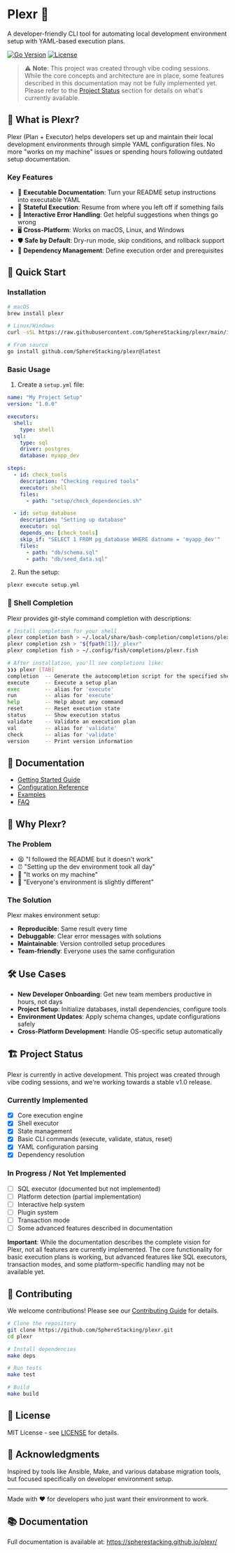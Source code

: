 # Plexr 🚀

A developer-friendly CLI tool for automating local development environment setup with YAML-based execution plans.

[![Go Version](https://img.shields.io/badge/Go-1.21+-00ADD8?style=flat&logo=go)](https://go.dev/)
[![License](https://img.shields.io/badge/License-MIT-blue.svg)](LICENSE)

> ⚠️ **Note**: This project was created through vibe coding sessions. While the core concepts and architecture are in place, some features described in this documentation may not be fully implemented yet. Please refer to the [Project Status](#-project-status) section for details on what's currently available.

## 🎯 What is Plexr?

Plexr (Plan + Executor) helps developers set up and maintain their local development environments through simple YAML configuration files. No more "works on my machine" issues or spending hours following outdated setup documentation.

### Key Features

- 📝 **Executable Documentation**: Turn your README setup instructions into executable YAML
- 🔄 **Stateful Execution**: Resume from where you left off if something fails
- 💬 **Interactive Error Handling**: Get helpful suggestions when things go wrong
- 🖥️ **Cross-Platform**: Works on macOS, Linux, and Windows
- 🛡️ **Safe by Default**: Dry-run mode, skip conditions, and rollback support
- 🚦 **Dependency Management**: Define execution order and prerequisites

## 🚀 Quick Start

### Installation

```bash
# macOS
brew install plexr

# Linux/Windows
curl -sSL https://raw.githubusercontent.com/SphereStacking/plexr/main/install.sh | bash

# From source
go install github.com/SphereStacking/plexr@latest
```

### Basic Usage

1. Create a `setup.yml` file:

```yaml
name: "My Project Setup"
version: "1.0.0"

executors:
  shell:
    type: shell
  sql:
    type: sql
    driver: postgres
    database: myapp_dev

steps:
  - id: check_tools
    description: "Checking required tools"
    executor: shell
    files:
      - path: "setup/check_dependencies.sh"

  - id: setup_database
    description: "Setting up database"
    executor: sql
    depends_on: [check_tools]
    skip_if: "SELECT 1 FROM pg_database WHERE datname = 'myapp_dev'"
    files:
      - path: "db/schema.sql"
      - path: "db/seed_data.sql"
```

2. Run the setup:

```bash
plexr execute setup.yml
```

### 🚀 Shell Completion

Plexr provides git-style command completion with descriptions:

```bash
# Install completion for your shell
plexr completion bash > ~/.local/share/bash-completion/completions/plexr  # Bash
plexr completion zsh > "${fpath[1]}/_plexr"                              # Zsh
plexr completion fish > ~/.config/fish/completions/plexr.fish            # Fish

# After installation, you'll see completions like:
❯❯❯ plexr [TAB]
completion  -- Generate the autocompletion script for the specified shell
execute     -- Execute a setup plan
exec        -- alias for 'execute'
run         -- alias for 'execute'
help        -- Help about any command
reset       -- Reset execution state
status      -- Show execution status
validate    -- Validate an execution plan
val         -- alias for 'validate'
check       -- alias for 'validate'
version     -- Print version information
```

## 📖 Documentation

- [Getting Started Guide](docs/getting-started.md)
- [Configuration Reference](docs/configuration.md)
- [Examples](examples/)
- [FAQ](docs/faq.md)

## 🤝 Why Plexr?

### The Problem

- 😫 "I followed the README but it doesn't work"
- ⏰ "Setting up the dev environment took all day"
- 🤷 "It works on my machine"
- 🔧 "Everyone's environment is slightly different"

### The Solution

Plexr makes environment setup:
- **Reproducible**: Same result every time
- **Debuggable**: Clear error messages with solutions
- **Maintainable**: Version controlled setup procedures
- **Team-friendly**: Everyone uses the same configuration

## 🛠️ Use Cases

- **New Developer Onboarding**: Get new team members productive in hours, not days
- **Project Setup**: Initialize databases, install dependencies, configure tools
- **Environment Updates**: Apply schema changes, update configurations safely
- **Cross-Platform Development**: Handle OS-specific setup automatically

## 🏗️ Project Status

Plexr is currently in active development. This project was created through vibe coding sessions, and we're working towards a stable v1.0 release.

### Currently Implemented
- [x] Core execution engine
- [x] Shell executor
- [x] State management
- [x] Basic CLI commands (execute, validate, status, reset)
- [x] YAML configuration parsing
- [x] Dependency resolution

### In Progress / Not Yet Implemented
- [ ] SQL executor (documented but not implemented)
- [ ] Platform detection (partial implementation)
- [ ] Interactive help system
- [ ] Plugin system
- [ ] Transaction mode
- [ ] Some advanced features described in documentation

**Important**: While the documentation describes the complete vision for Plexr, not all features are currently implemented. The core functionality for basic execution plans is working, but advanced features like SQL executors, transaction modes, and some platform-specific handling may not be available yet.

## 🤝 Contributing

We welcome contributions! Please see our [Contributing Guide](CONTRIBUTING.md) for details.

```bash
# Clone the repository
git clone https://github.com/SphereStacking/plexr.git
cd plexr

# Install dependencies
make deps

# Run tests
make test

# Build
make build
```

## 📝 License

MIT License - see [LICENSE](LICENSE) for details.

## 🙏 Acknowledgments

Inspired by tools like Ansible, Make, and various database migration tools, but focused specifically on developer environment setup.

---

Made with ❤️ for developers who just want their environment to work.

## 📚 Documentation

Full documentation is available at: https://spherestacking.github.io/plexr/
